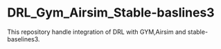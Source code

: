 # DRL_Gym_Airsim_Stable-baslines3
This repository handle integration of DRL with GYM,Airsim and stable-baselines3.
